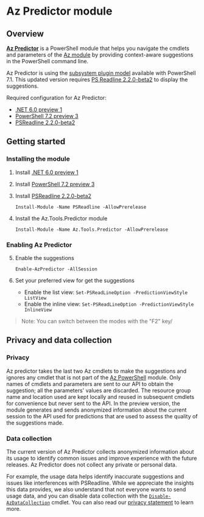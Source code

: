 # Az Predictor module

## Overview

**[Az Predictor](https://www.powershellgallery.com/packages/Az.Tools.Predictor/)** is a PowerShell module that helps you navigate the cmdlets and parameters of the [Az module](https://www.powershellgallery.com/packages/Az) by providing context-aware suggestions in the PowerShell command line.

Az Predictor is using the [subsystem plugin model](https://docs.microsoft.com/en-us/powershell/scripting/learn/experimental-features?view=powershell-7.1#pssubsystempluginmodel) available with PowerShell 7.1. This updated version requires [PS Readline 2.2.0-beta2](https://www.powershellgallery.com/packages/PSReadLine/2.2.0-beta2) to display the suggestions.

Required configuration for Az Predictor:

- [.NET 6.0 preview 1](https://github.com/dotnet/core/releases/tag/v6.0.0-preview.1)
- [PowerShell 7.2 preview 3](https://github.com/PowerShell/PowerShell/releases/tag/v7.2.0-preview.3)
- [PSReadline 2.2.0-beta2](https://github.com/PowerShell/PSReadLine/releases/tag/v2.2.0-beta2)

## Getting started

### Installing the module

1. Install [.NET 6.0 preview 1](https://dotnet.microsoft.com/download/dotnet/6.0)
2. Install [PowerShell 7.2 preview 3](https://github.com/PowerShell/PowerShell/releases/tag/v7.2.0-preview.3)
3. Install [PSReadline 2.2.0-beta2](https://www.powershellgallery.com/packages/PSReadLine/2.2.0-beta2)

    `Install-Module -Name PSReadline -AllowPrerelease`

4. Install the Az.Tools.Predictor module

    `Install-Module -Name Az.Tools.Predictor -AllowPrerelease`

### Enabling Az Predictor


5. Enable the suggestions

    `Enable-AzPredictor -AllSession`

6. Set your preferred view for get the suggestions

    - Enable the list view: `Set-PSReadLineOption -PredictionViewStyle ListView`
    - Enable the inline view: `Set-PSReadLineOption -PredictionViewStyle InlineView`

> Note: You can switch between the modes with the "F2" key/

## Privacy and data collection

### Privacy

Az predictor takes the last two Az cmdlets to make the suggestions and ignores any cmdlet that is not part of the [Az PowerShell](https://www.powershellgallery.com/packages/Az) module.
Only names of cmdlets and parameters are sent to our API to obtain the suggestion; all the parameters' values are discarded. The resource group name and location used are kept locally and reused in subsequent cmdlets for convenience but never sent to the API.
In the preview version, the module generates and sends anonymized information about the current session to the API used for predictions that are used to assess the quality of the suggestions made.

### Data collection

The current version of Az Predictor collects anonymized information about its usage to identify common issues and improve experience with the future releases.
Az Predictor does not collect any private or personal data.

For example, the usage data helps identify inaccurate suggestions and issues like interferences with PSReadline.
While we appreciate the insights this data provides, we also understand that not everyone wants to send usage data, and you can disable data collection with the [`Disable-AzDataCollection`](https://docs.microsoft.com/en-us/powershell/module/az.accounts/disable-azdatacollection) cmdlet. You can also read our [privacy statement](https://go.microsoft.com/fwlink/?LinkID=528096&clcid=0x409) to learn more.
